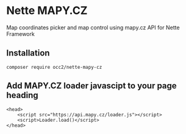 # Nette MAPY.CZ
Map coordinates picker and map control using mapy.cz API for Nette Framework

## Installation
`composer require occ2/nette-mapy-cz`

## Add MAPY.CZ loader javascipt to your page heading
```
<head>
	<script src="https://api.mapy.cz/loader.js"></script>
	<script>Loader.load()</script>
</head>
```


